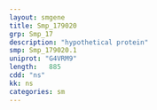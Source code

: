 ```yaml
---
layout: smgene
title: Smp_179020
grp: Smp_17
description: "hypothetical protein"
smp: Smp_179020.1
uniprot: "G4VRM9"
length:   885
cdd: "ns"
kk: ns
categories: sm
---
```

